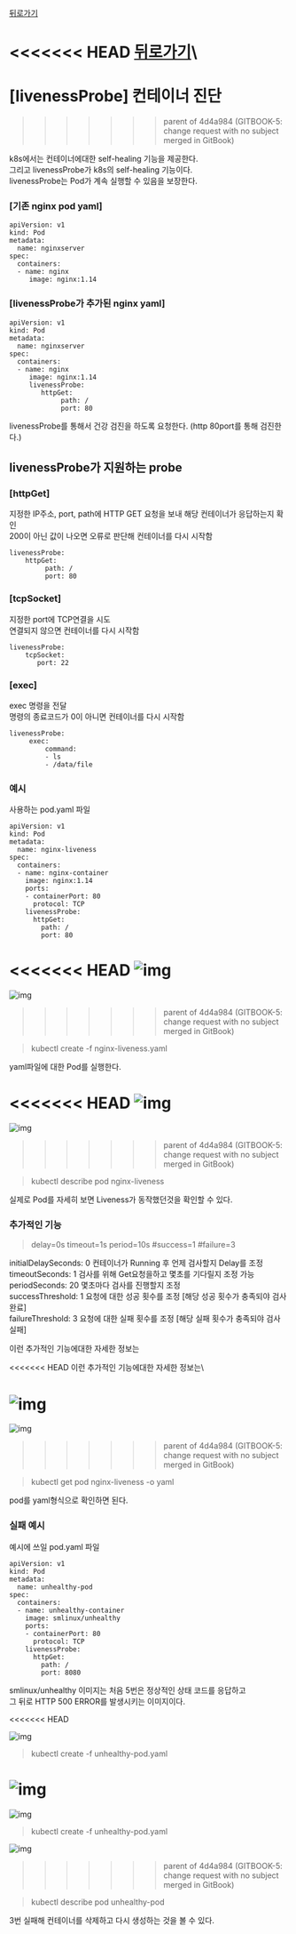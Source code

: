 [뒤로가기](../../README.md)<br>

<<<<<<< HEAD
[뒤로가기](../../)\
=======
# [livenessProbe] 컨테이너 진단
>>>>>>> parent of 4d4a984 (GITBOOK-5: change request with no subject merged in GitBook)

k8s에서는 컨테이너에대한 self-healing 기능을 제공한다.<br>
그리고 livenessProbe가 k8s의 self-healing 기능이다.<br>
livenessProbe는 Pod가 계속 실행할 수 있음을 보장한다.<br>

### [기존 nginx pod yaml]

```
apiVersion: v1
kind: Pod
metadata:
  name: nginxserver
spec:
  containers:
  - name: nginx
     image: nginx:1.14
```

### [livenessProbe가 추가된 nginx yaml]

```
apiVersion: v1
kind: Pod
metadata:
  name: nginxserver
spec:
  containers:
  - name: nginx
     image: nginx:1.14
     livenessProbe:
        httpGet:
             path: /
             port: 80
```

livenessProbe를 통해서 건강 검진을 하도록 요청한다. (http 80port를 통해 검진한다.)

## livenessProbe가 지원하는 probe

### [httpGet]

지정한 IP주소, port, path에 HTTP GET 요청을 보내 해당 컨테이너가 응답하는지 확인<br>
200이 아닌 값이 나오면 오류로 판단해 컨테이너를 다시 시작함<br>

```
livenessProbe:
    httpGet:
         path: /
         port: 80
```

### [tcpSocket]

지정한 port에 TCP연결을 시도<br>
연결되지 않으면 컨테이너를 다시 시작함<br>

```
livenessProbe:
    tcpSocket:
       port: 22
```

### [exec]

exec 명령을 전달<br>
명령의 종료코드가 0이 아니면 컨테이너를 다시 시작함<br>

```
livenessProbe:
     exec:
         command:
         - ls
         - /data/file
```

### 예시

사용하는 pod.yaml 파일

```
apiVersion: v1
kind: Pod
metadata:
  name: nginx-liveness
spec:
  containers:
  - name: nginx-container
    image: nginx:1.14
    ports:
    - containerPort: 80
      protocol: TCP
    livenessProbe:
      httpGet:
        path: /
        port: 80
```

<<<<<<< HEAD
![img](../Img/k8s\_liveness1.png)
=======
![img](../Img/k8s_liveness1.png)
>>>>>>> parent of 4d4a984 (GITBOOK-5: change request with no subject merged in GitBook)

> kubectl create -f nginx-liveness.yaml

yaml파일에 대한 Pod를 실행한다.

<<<<<<< HEAD
![img](../Img/k8s\_liveness2.png)
=======
![img](../Img/k8s_liveness2.png)
>>>>>>> parent of 4d4a984 (GITBOOK-5: change request with no subject merged in GitBook)

> kubectl describe pod nginx-liveness

실제로 Pod를 자세히 보면 Liveness가 동작했던것을 확인할 수 있다.

### 추가적인 기능

> delay=0s timeout=1s period=10s #success=1 #failure=3

initialDelaySeconds: 0
컨테이너가 Running 후 언제 검사할지 Delay를 조정<br>
timeoutSeconds: 1
검사를 위해 Get요청을하고 몇초를 기다릴지 조정 가능<br>
periodSeconds: 20
몇초마다 검사를 진행할지 조정<br>
successThreshold: 1
요청에 대한 성공 횟수를 조정 [해당 성공 횟수가 충족되야 검사 완료]<br>
failureThreshold: 3
요청에 대한 실패 횟수를 조정 [해당 실패 횟수가
충족되야 검사 실패]<br>

이런 추가적인 기능에대한 자세한 정보는<br>

<<<<<<< HEAD
이런 추가적인 기능에대한 자세한 정보는\


![img](../Img/k8s\_liveness3.png)
=======
![img](../Img/k8s_liveness3.png)
>>>>>>> parent of 4d4a984 (GITBOOK-5: change request with no subject merged in GitBook)

> kubectl get pod nginx-liveness -o yaml

pod를 yaml형식으로 확인하면 된다.<br>

### 실패 예시

예시에 쓰일 pod.yaml 파일

```
apiVersion: v1
kind: Pod
metadata:
  name: unhealthy-pod
spec:
  containers:
  - name: unhealthy-container
    image: smlinux/unhealthy
    ports:
    - containerPort: 80
      protocol: TCP
    livenessProbe:
      httpGet:
        path: /
        port: 8080
```

smlinux/unhealthy 이미지는 처음 5번은 정상적인 상태 코드를 응답하고<br> 그 뒤로 HTTP 500 ERROR를 발생시키는 이미지이다.<br>

<<<<<<< HEAD

![img](../Img/k8s\_liveness4.png)

> kubectl create -f unhealthy-pod.yaml

![img](../Img/k8s\_liveness5.png)
=======
![img](../Img/k8s_liveness4.png)

> kubectl create -f unhealthy-pod.yaml

![img](../Img/k8s_liveness5.png)
>>>>>>> parent of 4d4a984 (GITBOOK-5: change request with no subject merged in GitBook)

> kubectl describe pod unhealthy-pod

3번 실패해 컨테이너를 삭제하고 다시 생성하는 것을 볼 수 있다.<br>
